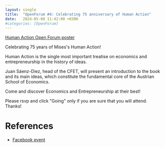 ```yaml
---
layout: single
title:  "OpenForum #4: Celebrating 75 anniversary of Human Action"
date:   2024-05-08 11:42:00 +0300
#categories: [OpenForum]
---
```


[Human Action Open Forum poster](/img/24-05-08-openforum-humanaction.png)

Celebrating 75 years of Mises's Human Action!

Human Action is the single most important treatise on economics and entrepreneurship in the history of ideas.

Juan Sáenz-Diez, head of the CFET, will present an introduction to the book and its main ideas, which constitute the fundamental core of the Austrian School of Economics.

Come and discover Economics and Entrepreneurship at their best!

Please rsvp and click "Going" only if you are sure that you will attend. Thanks!

# References

- [Facebook event](https://www.facebook.com/events/7342090902555102)